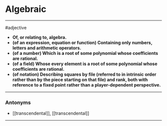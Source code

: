 # Algebraic
---
#adjective
- **Of, or relating to, algebra.**
- **(of an expression, equation or function) Containing only numbers, letters and arithmetic operators.**
- **(of a number) Which is a root of some polynomial whose coefficients are rational.**
- **(of a field) Whose every element is a root of some polynomial whose coefficients are rational.**
- **(of notation) Describing squares by file (referred to in intrinsic order rather than by the piece starting on that file) and rank, both with reference to a fixed point rather than a player-dependent perspective.**
---
### Antonyms
- [[transcendental]], [[transcendental]]
---

